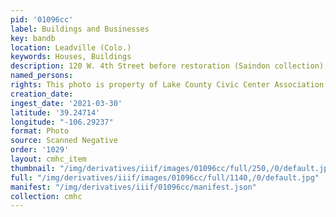 ```yaml
---
pid: '01096cc'
label: Buildings and Businesses
key: bandb
location: Leadville (Colo.)
keywords: Houses, Buildings
description: 120 W. 4th Street before restoration (Saindon collection)
named_persons: 
rights: This photo is property of Lake County Civic Center Association.
creation_date: 
ingest_date: '2021-03-30'
latitude: '39.24714'
longitude: "-106.29237"
format: Photo
source: Scanned Negative
order: '1029'
layout: cmhc_item
thumbnail: "/img/derivatives/iiif/images/01096cc/full/250,/0/default.jpg"
full: "/img/derivatives/iiif/images/01096cc/full/1140,/0/default.jpg"
manifest: "/img/derivatives/iiif/01096cc/manifest.json"
collection: cmhc
---
```

